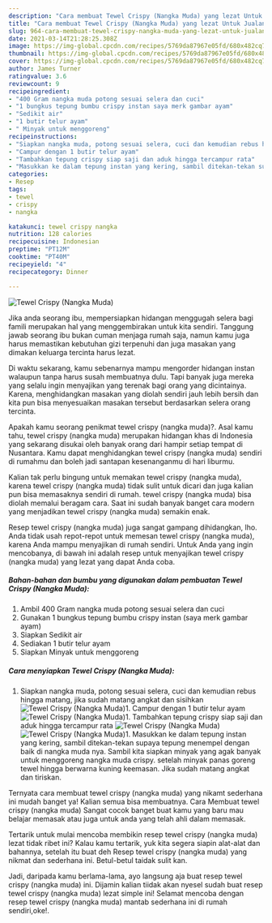 ```yaml
---
description: "Cara membuat Tewel Crispy (Nangka Muda) yang lezat Untuk Jualan"
title: "Cara membuat Tewel Crispy (Nangka Muda) yang lezat Untuk Jualan"
slug: 964-cara-membuat-tewel-crispy-nangka-muda-yang-lezat-untuk-jualan
date: 2021-03-14T21:28:25.308Z
image: https://img-global.cpcdn.com/recipes/5769da87967e05fd/680x482cq70/tewel-crispy-nangka-muda-foto-resep-utama.jpg
thumbnail: https://img-global.cpcdn.com/recipes/5769da87967e05fd/680x482cq70/tewel-crispy-nangka-muda-foto-resep-utama.jpg
cover: https://img-global.cpcdn.com/recipes/5769da87967e05fd/680x482cq70/tewel-crispy-nangka-muda-foto-resep-utama.jpg
author: James Turner
ratingvalue: 3.6
reviewcount: 9
recipeingredient:
- "400 Gram nangka muda potong sesuai selera dan cuci"
- "1 bungkus tepung bumbu crispy instan saya merk gambar ayam"
- "Sedikit air"
- "1 butir telur ayam"
- " Minyak untuk menggoreng"
recipeinstructions:
- "Siapkan nangka muda, potong sesuai selera, cuci dan kemudian rebus hingga matang, jika sudah matang angkat dan sisihkan"
- "Campur dengan 1 butir telur ayam"
- "Tambahkan tepung crispy siap saji dan aduk hingga tercampur rata"
- "Masukkan ke dalam tepung instan yang kering, sambil ditekan-tekan supaya tepung menempel dengan baik di nangka muda nya. Sambil kita siapkan minyak yang agak banyak untuk menggoreng nangka muda crispy. setelah minyak panas goreng tewel hingga berwarna kuning keemasan. Jika sudah matang angkat dan tiriskan."
categories:
- Resep
tags:
- tewel
- crispy
- nangka

katakunci: tewel crispy nangka 
nutrition: 128 calories
recipecuisine: Indonesian
preptime: "PT12M"
cooktime: "PT40M"
recipeyield: "4"
recipecategory: Dinner

---
```



![Tewel Crispy (Nangka Muda)](https://img-global.cpcdn.com/recipes/5769da87967e05fd/680x482cq70/tewel-crispy-nangka-muda-foto-resep-utama.jpg)

Jika anda seorang ibu, mempersiapkan hidangan menggugah selera bagi famili merupakan hal yang menggembirakan untuk kita sendiri. Tanggung jawab seorang ibu bukan cuman menjaga rumah saja, namun kamu juga harus memastikan kebutuhan gizi terpenuhi dan juga masakan yang dimakan keluarga tercinta harus lezat.

Di waktu  sekarang, kamu sebenarnya mampu mengorder hidangan instan walaupun tanpa harus susah membuatnya dulu. Tapi banyak juga mereka yang selalu ingin menyajikan yang terenak bagi orang yang dicintainya. Karena, menghidangkan masakan yang diolah sendiri jauh lebih bersih dan kita pun bisa menyesuaikan masakan tersebut berdasarkan selera orang tercinta. 



Apakah kamu seorang penikmat tewel crispy (nangka muda)?. Asal kamu tahu, tewel crispy (nangka muda) merupakan hidangan khas di Indonesia yang sekarang disukai oleh banyak orang dari hampir setiap tempat di Nusantara. Kamu dapat menghidangkan tewel crispy (nangka muda) sendiri di rumahmu dan boleh jadi santapan kesenanganmu di hari liburmu.

Kalian tak perlu bingung untuk memakan tewel crispy (nangka muda), karena tewel crispy (nangka muda) tidak sulit untuk dicari dan juga kalian pun bisa memasaknya sendiri di rumah. tewel crispy (nangka muda) bisa diolah memalui beragam cara. Saat ini sudah banyak banget cara modern yang menjadikan tewel crispy (nangka muda) semakin enak.

Resep tewel crispy (nangka muda) juga sangat gampang dihidangkan, lho. Anda tidak usah repot-repot untuk memesan tewel crispy (nangka muda), karena Anda mampu menyajikan di rumah sendiri. Untuk Anda yang ingin mencobanya, di bawah ini adalah resep untuk menyajikan tewel crispy (nangka muda) yang lezat yang dapat Anda coba.

<!--inarticleads1-->

##### Bahan-bahan dan bumbu yang digunakan dalam pembuatan Tewel Crispy (Nangka Muda):

1. Ambil 400 Gram nangka muda potong sesuai selera dan cuci
1. Gunakan 1 bungkus tepung bumbu crispy instan (saya merk gambar ayam)
1. Siapkan Sedikit air
1. Sediakan 1 butir telur ayam
1. Siapkan  Minyak untuk menggoreng




<!--inarticleads2-->

##### Cara menyiapkan Tewel Crispy (Nangka Muda):

1. Siapkan nangka muda, potong sesuai selera, cuci dan kemudian rebus hingga matang, jika sudah matang angkat dan sisihkan
<img src="https://img-global.cpcdn.com/steps/cafe413b355ad613/160x128cq70/tewel-crispy-nangka-muda-langkah-memasak-1-foto.jpg" alt="Tewel Crispy (Nangka Muda)">1. Campur dengan 1 butir telur ayam
<img src="https://img-global.cpcdn.com/steps/cdeec755568c4e29/160x128cq70/tewel-crispy-nangka-muda-langkah-memasak-2-foto.jpg" alt="Tewel Crispy (Nangka Muda)">1. Tambahkan tepung crispy siap saji dan aduk hingga tercampur rata
<img src="https://img-global.cpcdn.com/steps/1b034324784f3e3e/160x128cq70/tewel-crispy-nangka-muda-langkah-memasak-3-foto.jpg" alt="Tewel Crispy (Nangka Muda)"><img src="https://img-global.cpcdn.com/steps/5ca137e153ddb0c0/160x128cq70/tewel-crispy-nangka-muda-langkah-memasak-3-foto.jpg" alt="Tewel Crispy (Nangka Muda)">1. Masukkan ke dalam tepung instan yang kering, sambil ditekan-tekan supaya tepung menempel dengan baik di nangka muda nya. Sambil kita siapkan minyak yang agak banyak untuk menggoreng nangka muda crispy. setelah minyak panas goreng tewel hingga berwarna kuning keemasan. Jika sudah matang angkat dan tiriskan.




Ternyata cara membuat tewel crispy (nangka muda) yang nikamt sederhana ini mudah banget ya! Kalian semua bisa membuatnya. Cara Membuat tewel crispy (nangka muda) Sangat cocok banget buat kamu yang baru mau belajar memasak atau juga untuk anda yang telah ahli dalam memasak.

Tertarik untuk mulai mencoba membikin resep tewel crispy (nangka muda) lezat tidak ribet ini? Kalau kamu tertarik, yuk kita segera siapin alat-alat dan bahannya, setelah itu buat deh Resep tewel crispy (nangka muda) yang nikmat dan sederhana ini. Betul-betul taidak sulit kan. 

Jadi, daripada kamu berlama-lama, ayo langsung aja buat resep tewel crispy (nangka muda) ini. Dijamin kalian tiidak akan nyesel sudah buat resep tewel crispy (nangka muda) lezat simple ini! Selamat mencoba dengan resep tewel crispy (nangka muda) mantab sederhana ini di rumah sendiri,oke!.


